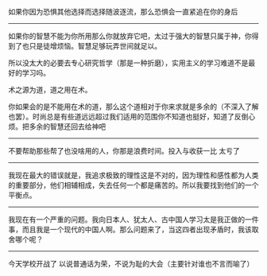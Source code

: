 如果你因为恐惧其他选择而选择随波逐流，那么恐惧会一直紧追在你的身后
___
如果你的智慧不能为你所用那么你就放弃它吧，太过于强大的智慧只属于神，你得到了也只是徒增烦恼。智慧足够玩弄世间就足以。

所以没太大的必要去专心研究哲学（那是一种折磨），实用主义的学习难道不是最好的学习吗。

术之源为道，道之用在术。

你如果会的是不能用在术的道，那么这个道相对于你来求就是多余的（不深入了解也罢）。时尚总是有些道远远超过我们适用的范围你不知道也挺好，知道了反倒心烦。把多余的智慧还回去给神吧
___
不要帮助那些帮了也没啥用的人，你那是浪费时间。投入与收获一比 太亏了
___
我现在最大的错误就是，我追求极致的理性这是不对的，因为理性和感性都为人类的重要部分，他们相辅相成，失去任何一个都是痛苦的。所以我要找到他们的一个平衡点。
___
我现在有一个严重的问题。我向日本人、犹太人、古中国人学习太是我正做的一件事，而且我是一个现代的中国人啊。那么问题来了，当这四者出现矛盾时，我该取舍哪个呢？
___
今天学校开战了 以说普通话为荣，不说为耻的大会（主要针对谁也不言而喻了）